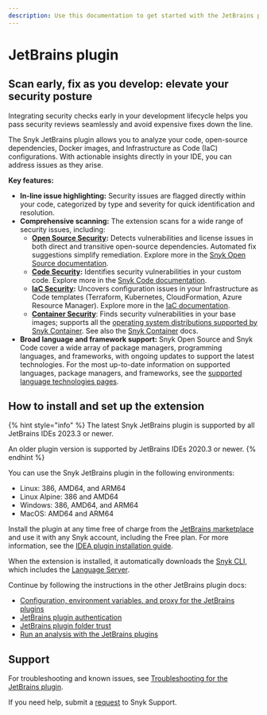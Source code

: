 ```yaml
---
description: Use this documentation to get started with the JetBrains plugin.
---
```


# JetBrains plugin

## **Scan early, fix as you develop: elevate your security posture**

Integrating security checks early in your development lifecycle helps you pass security reviews seamlessly and avoid expensive fixes down the line.

The Snyk JetBrains plugin allows you to analyze your code, open-source dependencies, Docker images, and Infrastructure as Code (IaC) configurations. With actionable insights directly in your IDE, you can address issues as they arise.

**Key features:**

* **In-line issue highlighting:** Security issues are flagged directly within your code, categorized by type and severity for quick identification and resolution.
* **Comprehensive scanning:** The extension scans for a wide range of security issues, including:
  * [**Open Source Security**](https://snyk.io/product/open-source-security-management/)**:** Detects vulnerabilities and license issues in both direct and transitive open-source dependencies. Automated fix suggestions simplify remediation. Explore more in the [Snyk Open Source documentation](https://docs.snyk.io/scan-using-snyk/snyk-open-source).
  * [**Code Security**](https://snyk.io/product/snyk-code/)**:** Identifies security vulnerabilities in your custom code. Explore more in the [Snyk Code documentation](https://docs.snyk.io/scan-using-snyk/snyk-code).
  * [**IaC Security**](https://snyk.io/product/infrastructure-as-code-security/)**:** Uncovers configuration issues in your Infrastructure as Code templates (Terraform, Kubernetes, CloudFormation, Azure Resource Manager). Explore more in the [IaC documentation](https://docs.snyk.io/scan-using-snyk/snyk-iac).
  * [**Container Security**](https://snyk.io/product/container-vulnerability-management/): Finds security vulnerabilities in your base images; supports all the [operating system distributions supported by Snyk Container](https://docs.snyk.io/scan-using-snyk/snyk-container/how-snyk-container-works/operating-system-distributions-supported-by-snyk-container). See also the [Snyk Container](https://docs.snyk.io/scan-using-snyk/snyk-container) docs.
* **Broad language and framework support:** Snyk Open Source and Snyk Code cover a wide array of package managers, programming languages, and frameworks, with ongoing updates to support the latest technologies. For the most up-to-date information on supported languages, package managers, and frameworks, see the [supported language technologies pages](https://docs.snyk.io/supported-languages-package-managers-and-frameworks).

## How to install and set up the extension

{% hint style="info" %}
The latest Snyk JetBrains plugin is supported by all JetBrains IDEs 2023.3 or newer.

An older plugin version is supported by JetBrains IDEs 2020.3 or newer.
{% endhint %}

You can use the Snyk JetBrains plugin in the following environments:

* Linux: 386, AMD64, and ARM64
* Linux Alpine: 386 and AMD64
* Windows: 386, AMD64, and ARM64
* MacOS: AMD64 and ARM64

Install the plugin at any time free of charge from the [JetBrains marketplace](https://plugins.jetbrains.com/plugin/10972-snyk-vulnerability-scanner) and use it with any Snyk account, including the Free plan. For more information, see the [IDEA plugin installation guide](https://www.jetbrains.com/help/idea/managing-plugins.html).

When the extension is installed, it automatically downloads the  [Snyk CLI,](https://docs.snyk.io/snyk-cli) which includes the [Language Server](https://docs.snyk.io/scm-ide-and-ci-cd-integrations/snyk-ide-plugins-and-extensions/snyk-language-server).

Continue by following the instructions in the other JetBrains plugin docs:

* [Configuration, environment variables, and proxy for the JetBrains plugins](https://docs.snyk.io/scm-ide-and-ci-cd-integrations/snyk-ide-plugins-and-extensions/jetbrains-plugins/configuration-environment-variables-and-proxy-for-the-jetbrains-plugins)
* [JetBrains plugin authentication](https://docs.snyk.io/scm-ide-and-ci-cd-integrations/snyk-ide-plugins-and-extensions/jetbrains-plugins/authentication-for-the-jetbrains-plugins)
* [JetBrains plugin folder trust](https://docs.snyk.io/scm-ide-and-ci-cd-integrations/snyk-ide-plugins-and-extensions/jetbrains-plugins/jetbrains-plugin-folder-trust)
* [Run an analysis with the JetBrains plugins](https://docs.snyk.io/scm-ide-and-ci-cd-integrations/snyk-ide-plugins-and-extensions/jetbrains-plugins/run-an-analysis-with-the-jetbrains-plugins)

## Support

For troubleshooting and known issues, see [Troubleshooting for the JetBrains plugin](https://docs.snyk.io/scm-ide-and-ci-cd-integrations/snyk-ide-plugins-and-extensions/jetbrains-plugins/troubleshooting-for-the-jetbrains-plugin).

If you need help, submit a [request](https://support.snyk.io/hc/en-us/requests/new) to Snyk Support.
